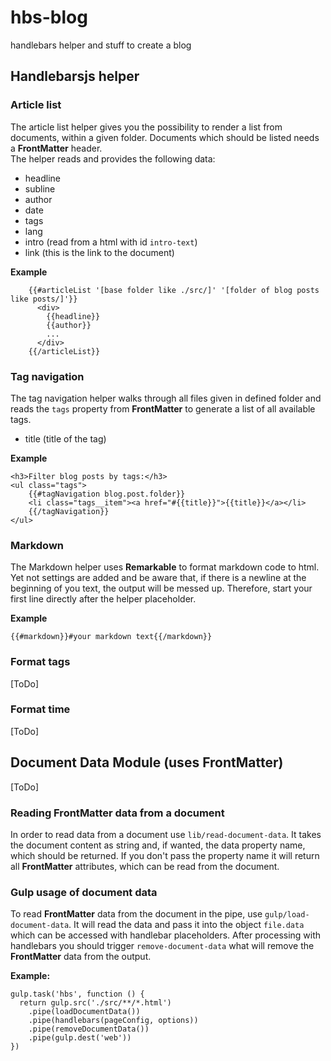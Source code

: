# hbs-blog
handlebars helper and stuff to create a blog

## Handlebarsjs helper

### Article list

The article list helper gives you the possibility to render a list from documents, within a given folder. Documents which should be listed needs a **FrontMatter** header.  
The helper reads and provides the following data:
- headline
- subline
- author
- date
- tags
- lang
- intro (read from a html with id `intro-text`)
- link (this is the link to the document)

**Example**
```
    {{#articleList '[base folder like ./src/]' '[folder of blog posts like posts/]'}}
      <div>
        {{headline}}
        {{author}}
        ...
      </div>
    {{/articleList}}
```

### Tag navigation 

The tag navigation helper walks through all files given in defined folder and reads the `tags` property from **FrontMatter** to generate a list of all available tags.

- title (title of the tag)

**Example**
```
<h3>Filter blog posts by tags:</h3>
<ul class="tags">
    {{#tagNavigation blog.post.folder}}
    <li class="tags__item"><a href="#{{title}}">{{title}}</a></li>
    {{/tagNavigation}}
</ul>
```

### Markdown

The Markdown helper uses **Remarkable** to format markdown code to html. Yet not settings are added and be aware that, if there is a newline at the beginning of you text, the output will be messed up. Therefore, start your first line directly after the helper placeholder.

**Example**
```
{{#markdown}}#your markdown text{{/markdown}}
```

### Format tags

[ToDo]

### Format time

[ToDo]

## Document Data Module (uses FrontMatter)

[ToDo]

### Reading FrontMatter data from a document

In order to read data from a document use `lib/read-document-data`. It takes the document content as string and, if wanted, the data property name, which should be returned. If you don't pass the property name it will return all **FrontMatter** attributes, which can be read from the document.

### Gulp usage of document data

To read **FrontMatter** data from the document in the pipe, use `gulp/load-document-data`. It will read the data and pass it into the object `file.data` which can be accessed with handlebar placeholders. After processing with handlebars you should trigger `remove-document-data` what will remove the **FrontMatter** data from the output.

**Example:**
```
gulp.task('hbs', function () {
  return gulp.src('./src/**/*.html')
    .pipe(loadDocumentData())
    .pipe(handlebars(pageConfig, options))
    .pipe(removeDocumentData())
    .pipe(gulp.dest('web'))
})    
```
